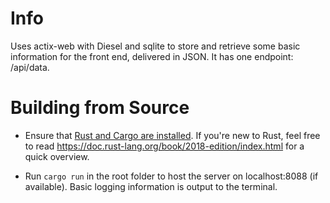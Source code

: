 # Info

  

Uses actix-web with Diesel and sqlite to store and retrieve some basic information for the front end, delivered in JSON. It has one endpoint: /api/data.

  

# Building from Source

  

* Ensure that [Rust and Cargo are installed](https://rustup.rs/). If you're new to Rust, feel free to read https://doc.rust-lang.org/book/2018-edition/index.html for a quick overview.

* Run `cargo run` in the root folder to host the server on localhost:8088 (if available). Basic logging information is output to the terminal.